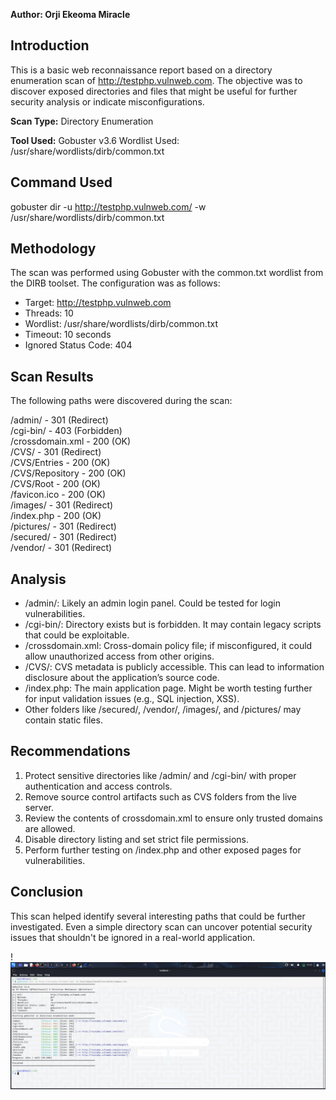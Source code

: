 **Author: Orji Ekeoma Miracle** 

## **Introduction**

This is a basic web reconnaissance report based on a directory enumeration scan of http://testphp.vulnweb.com. The objective was to discover exposed directories and files that might be useful for further security analysis or indicate misconfigurations.

**Scan Type:** Directory Enumeration

**Tool Used:** Gobuster v3.6 Wordlist Used: /usr/share/wordlists/dirb/common.txt 

## **Command Used**

gobuster dir \-u http://testphp.vulnweb.com/ \-w /usr/share/wordlists/dirb/common.txt

## **Methodology**

The scan was performed using Gobuster with the common.txt wordlist from the DIRB toolset. The configuration was as follows:

* Target: http://testphp.vulnweb.com  
* Threads: 10  
* Wordlist: /usr/share/wordlists/dirb/common.txt  
* Timeout: 10 seconds  
* Ignored Status Code: 404


## 

## 

## 

## **Scan Results**

The following paths were discovered during the scan:

/admin/ \- 301 (Redirect)  
/cgi-bin/ \- 403 (Forbidden)  
/crossdomain.xml \- 200 (OK)  
/CVS/ \- 301 (Redirect)  
/CVS/Entries \- 200 (OK)  
/CVS/Repository \- 200 (OK)  
/CVS/Root \- 200 (OK)  
/favicon.ico \- 200 (OK)  
/images/ \- 301 (Redirect)  
/index.php \- 200 (OK)  
/pictures/ \- 301 (Redirect)  
/secured/ \- 301 (Redirect)  
/vendor/ \- 301 (Redirect)

## **Analysis**

* /admin/: Likely an admin login panel. Could be tested for login vulnerabilities.  
* /cgi-bin/: Directory exists but is forbidden. It may contain legacy scripts that could be exploitable.  
* /crossdomain.xml: Cross-domain policy file; if misconfigured, it could allow unauthorized access from other origins.  
* /CVS/: CVS metadata is publicly accessible. This can lead to information disclosure about the application’s source code.  
* /index.php: The main application page. Might be worth testing further for input validation issues (e.g., SQL injection, XSS).  
* Other folders like /secured/, /vendor/, /images/, and /pictures/ may contain static files.

## **Recommendations**

1. Protect sensitive directories like /admin/ and /cgi-bin/ with proper authentication and access controls.  
2. Remove source control artifacts such as CVS folders from the live server.  
3. Review the contents of crossdomain.xml to ensure only trusted domains are allowed.  
4. Disable directory listing and set strict file permissions.  
5. Perform further testing on /index.php and other exposed pages for vulnerabilities.

## 

## **Conclusion**

This scan helped identify several interesting paths that could be further investigated. Even a simple directory scan can uncover potential security issues that shouldn't be ignored in a real-world application.

!![Image](https://raw.githubusercontent.com/orjimiracle/Cybersecurity/refs/heads/main/images/gobuster.jpg)


